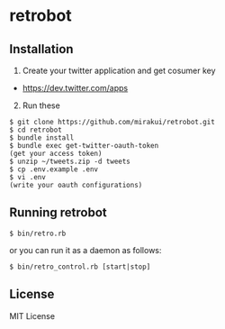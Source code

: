 retrobot
=============

## Installation

1. Create your twitter application and get cosumer key
  - https://dev.twitter.com/apps
2. Run these

```
$ git clone https://github.com/mirakui/retrobot.git
$ cd retrobot
$ bundle install
$ bundle exec get-twitter-oauth-token
(get your access token)
$ unzip ~/tweets.zip -d tweets
$ cp .env.example .env
$ vi .env
(write your oauth configurations)
```

## Running retrobot
```
$ bin/retro.rb
```

or you can run it as a daemon as follows:

```
$ bin/retro_control.rb [start|stop]
```

## License
MIT License

